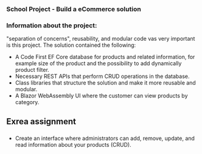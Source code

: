 ### School Project - Build a eCommerce solution

### Information about the project: 
"separation of concerns", reusability, and modular code vas very important is this project.
The solution contained the following:
- A Code First EF Core database for products and related information,
for example size of the product and the possibility to add dynamically
product filter.
- Necessary REST APIs that perform CRUD operations in the database.
- Class libraries that structure the solution and make it more
reusable and modular.
- A Blazor WebAssembly UI where the customer can view products by category.

## Exrea assignment
###
- Create an interface where administrators can add, remove, update, and read
information about your products (CRUD).
